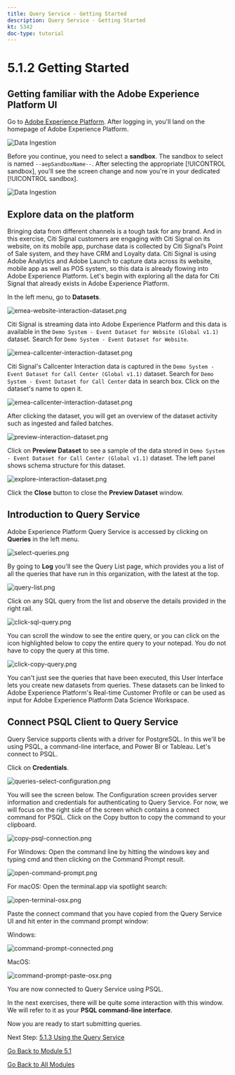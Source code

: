 ```yaml
---
title: Query Service - Getting Started
description: Query Service - Getting Started
kt: 5342
doc-type: tutorial
---
```

# 5.1.2 Getting Started

## Getting familiar with the Adobe Experience Platform UI

Go to [Adobe Experience Platform](https://experience.adobe.com/platform). After logging in, you'll land on the homepage of Adobe Experience Platform.

![Data Ingestion](./../../../modules/datacollection/module1.2/images/home.png)

Before you continue, you need to select a **sandbox**. The sandbox to select is named ``--aepSandboxName--``. After selecting the appropriate [!UICONTROL sandbox], you'll see the screen change and now you're in your dedicated [!UICONTROL sandbox].

![Data Ingestion](./../../../modules/datacollection/module1.2/images/sb1.png)


## Explore data on the platform

Bringing data from different channels is a tough task for any brand. And in this exercise, Citi Signal customers are engaging with Citi Signal on its website, on its mobile app, purchase data is collected by Citi Signal’s Point of Sale system, and they have CRM and Loyalty data. Citi Signal is using Adobe Analytics and Adobe Launch to capture data across its website, mobile app as well as POS system, so this data is already flowing into Adobe Experience Platform. Let's begin with exploring all the data for Citi Signal that already exists in Adobe Experience Platform.

In the left menu, go to **Datasets**.

![emea-website-interaction-dataset.png](./images/emea-website-interaction-dataset.png)

Citi Signal is streaming data into Adobe Experience Platform and this data is available in the `Demo System - Event Dataset for Website (Global v1.1)` dataset. Search for `Demo System - Event Dataset for Website`.

![emea-callcenter-interaction-dataset.png](./images/emea-website-interaction-dataset1.png)

Citi Signal's Callcenter Interaction data is captured in the `Demo System - Event Dataset for Call Center (Global v1.1)` dataset. Search for `Demo System - Event Dataset for Call Center` data in search box. Click on the dataset's name to open it.

![emea-callcenter-interaction-dataset.png](./images/emea-callcenter-interaction-dataset.png)

After clicking the dataset, you will get an overview of the dataset activity such as ingested and failed batches.

![preview-interaction-dataset.png](./images/preview-interaction-dataset.png)

Click on **Preview Dataset** to see a sample of the data stored in `Demo System - Event Dataset for Call Center (Global v1.1)` dataset. The left panel shows schema structure for this dataset.

![explore-interaction-dataset.png](./images/explore-interaction-dataset.png)

Click the **Close** button to close the **Preview Dataset** window.

## Introduction to Query Service

Adobe Experience Platform Query Service is accessed by clicking on **Queries** in the left menu.

![select-queries.png](./images/select-queries.png)

By going to **Log** you'll see the Query List page, which provides you a list of all the queries that have run in this organization, with the latest at the top.

![query-list.png](./images/query-list.png)

Click on any SQL query from the list and observe the details provided in the right rail.

![click-sql-query.png](./images/click-sql-query.png)

You can scroll the window to see the entire query, or you can click on the icon highlighted below to copy the entire query to your notepad. You do not have to copy the query at this time.

![click-copy-query.png](./images/click-copy-query.png)

You can't just see the queries that have been executed, this User Interface lets you create new datasets from queries. These datasets can be linked to Adobe Experience Platform's Real-time Customer Profile or can be used as input for Adobe Experience Platform Data Science Workspace.

## Connect PSQL Client to Query Service

Query Service supports clients with a driver for PostgreSQL. In this we'll be using PSQL, a command-line interface, and Power BI or Tableau. Let's connect to PSQL.

Click on **Credentials**.

![queries-select-configuration.png](./images/queries-select-configuration.png)

You will see the screen below. The Configuration screen provides server information and credentials for authenticating to Query Service. For now, we will focus on the right side of the screen which contains a connect command for PSQL. Click on the Copy button to copy the command to your clipboard.

![copy-psql-connection.png](./images/copy-psql-connection.png)

For Windows: Open the command line by hitting the windows key and typing cmd  and then clicking on the Command Prompt result.

![open-command-prompt.png](./images/open-command-prompt.png)

For macOS: Open the terminal.app via spotlight search:

![open-terminal-osx.png](./images/open-terminal-osx.png)

Paste the connect command that you have copied from the Query Service UI and hit enter in the command prompt window:

Windows:

![command-prompt-connected.png](./images/command-prompt-connected.png)

MacOS:

![command-prompt-paste-osx.png](./images/command-prompt-paste-osx.png)

You are now connected to Query Service using PSQL.

In the next exercises, there will be quite some interaction with this window. We will refer to it as your **PSQL command-line interface**.

Now you are ready to start submitting queries.

Next Step: [5.1.3 Using the Query Service](./ex3.md)

[Go Back to Module 5.1](./query-service.md)

[Go Back to All Modules](../../../overview.md)
